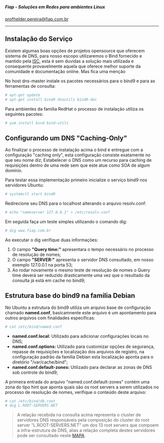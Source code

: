 ##### Fiap - Soluções em Redes para ambientes Linux
profhelder.pereira@fiap.com.br

---

## Instalação do Serviço

Existem algumas boas opções de projetos opensource que oferecem sistema de DNS, para nosso escopo utilizaremos o Bind fornecido e mantido pela [ISC](https://www.isc.org/downloads/bind/), esta é sem duvidas a solução mais utilizada e consequente provavelmente aquela que oferece melhor suporte da comunidade e documentação online. Mas fica uma menção 

No host dns-master instale os pacotes necessários para o bind9 e para as ferramentas de consulta:

```sh
# apt-get update
# apt-get install bind9 dnsutils bind9-doc
```

Para ambientes da familia RedHat o processo de instalação utiliza os seguintes pacotes:

```sh
# yum install bind bind-utils
```

## Configurando um DNS "Caching-Only"

Ao finalizar o processo de instalação acima o bind é entregue com a configuração "caching only", esta configuração consiste exatamente no que seu nome diz; Estabelecer o DNS como um recurso para caching de requisições dentro de uma rede sem que este atue como SOA de algum domínio.

Para testar essa implementação primeiro inicialize o serviço bind9 nos servidores Ubuntu:

```sh
# systemctl start bind9
```

Redirecione seu DNS para o localhost alterando o arquivo resolv.conf:

```sh
# echo "nameserver 127.0.0.1" > /etc/resolv.conf
```

Em seguida faça um teste simples utilizando o comando dig:

```sh
# dig www.fiap.com.br
```

Ao executar o dig verifique duas informações:

1. O campo **"Query time:"** apresentara o tempo necessário no processo de resolução de nomes;
2. O campo **"SERVER:"** apresenta o servidor DNS consultado, em nosso exemplo 127.0.0.1 na porta 53;
3. Ao rodar novamente o mesmo teste de resolução de nomes o Query time deverá ser reduzido drasticamente uma vez que o resultado da consulta já está em cache no bind9;

## Estrutura base do bind9 na familia Debian

No Ubuntu a estrutura do bind9 utiliza um arquivo base de configuração chamado **named.conf**, basicamnente este arquivo é um apontamento para outros arquivos com finalidades específicas:

```sh
# cat /etc/bind/named.conf
```

- **named.conf.local:** Utilizado para adicionar configurações locais no DNS;
- **named.conf.options:** Utilizado para customizar opções de segurança, repasse de requisições e localização dos arquivos de registro, na configuração padrão da familia Debian esta localização aponta para o diretório "/var/cache/bind";
- **named.conf.default-zones:** Utilizado para declarar as zonas de DNS sob controle do bind9;

A primeira entrada do arquivo "named.conf.default-zones" contém uma zona do tipo hint que aponta quais são os root servers a serem utilizados no processo de resolução de nomes, verifique o conteúdo deste arquivo:

```sh
# cat /etc/bind/db.root
# dig L.ROOT-SERVERS.NET
```

> A relação recebida na consulta acima representa o cluster de servidores DNS responsáveis pela composição do cluster
> do root server "L.ROOT-SERVERS.NET" um dos 13 root servers que compoem a infra-estrutura de DNS, alias a relação completa 
> destes servidores pode ser consultado neste [MAPA](http://www.root-servers.org/).
